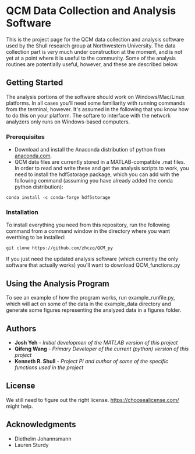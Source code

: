 # QCM Data Collection and Analysis Software

This is the project page for the QCM data collection and analysis software used by the Shull research group at Northwestern University. The data collection part is very much under construction at the moment, and is not yet at a point where it is useful to the community.  Some of the analysis routines are potentially useful, however, and these are described below.

## Getting Started

The analysis portions of the software should work on Windows/Mac/Linux platforms.  In all cases you'll need some familiarity with running commands from the terminal, however.  It's assumed in the following that you know how to do this on your platform.  The softare to interface with the network analyzers only runs on Windows-based computers.

### Prerequisites

* Download and install the Anaconda distribution of python from [anaconda.com](https://anaconda.com/download).
* QCM data files are currently stored in a MATLAB-compatible .mat files.  In order to read and write these and get the analysis scripts to work, you need to install the hdf5storage package, which you can add with the following command (assuming you have already added the conda python distribution):
```
conda install -c conda-forge hdf5storage 
```

### Installation

To install everything you need from this repository, run the following command from a command window in the directory where you want everthing to be installed:

```
git clone https://github.com/zhczq/QCM_py
```

If you just need the updated analysis software (which currently the only software that actually works) you'll want to download QCM_functions.py

## Using the Analysis Program

To see an example of how the program works, run example_runfile.py, which will act on some of the data in the example_data directory and generate some figures representing the analyzed data in a figures folder. 

## Authors

* **Josh Yeh** - *Initial developmen of the MATLAB version of this project*
* **Qifeng Wang**  - *Primary Developer of the current (python) version of this project*
* **Kenneth R. Shull** - *Project PI and author of some of the specific functions used in the project*

## License

We still need to figure out the right license.  https://choosealicense.com/ might help.

## Acknowledgments

* Diethelm Johannsmann
* Lauren Sturdy

